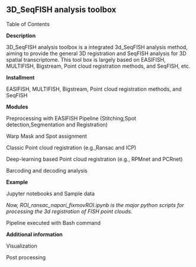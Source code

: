 ## 3D_SeqFISH analysis toolbox
Table of Contents

**Description**

3D_SeqFISH analysis toolbox is a integrated 3d_SeqFISH analysis method, aiming to provide the general 3D registration and SeqFISH analysis for 3D spatial transcriptome. This tool box is largely based on EASIFISH, MULTIFISH, Bigstream, Point cloud registration methods, and SeqFISH, etc. 

**Installment**

EASIFISH, MULTIFISH, Bigstream, Point cloud registration methods, and SeqFISH

**Modules**

Preprocessing with EASIFISH Pipeline (Stitching,Spot detection,Segmentation and Registration)

Warp Mask and Spot assignment

Classic Point cloud registration (e.g.,Ransac and ICP)

Deep-learning based Point cloud registration (e.g., RPMnet and PCRnet)

Barcoding and decoding analysis

**Example**

Jupyter notebooks and Sample data

_Now, ROI_ransac_napari_fixmovROI.ipynb is the major python scripts for processing the 3d registration of FISH point clouds._

Pipeline executed with Bash command

**Additional information**

Visualization

Post processing

